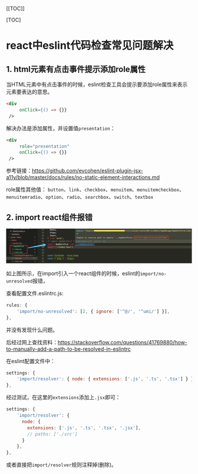 [[TOC]]

[TOC]

# react中eslint代码检查常见问题解决

## 1. html元素有点击事件提示添加role属性

当HTML元素中有点击事件的时候，eslint检查工具会提示要添加role属性来表示元素要表达的意思。

```html
<div
     onClick={() => {}}
 />
```

解决办法是添加属性，并设置值`presentation`：

```html
<div
     role="presentation"
     onClick={() => {}}
 />
```

参考链接：https://github.com/evcohen/eslint-plugin-jsx-a11y/blob/master/docs/rules/no-static-element-interactions.md

role属性其他值：
`button`、`link`、`checkbox`、`menuitem`、`menuitemcheckbox`、`menuitemradio`、`option`、`radio`、`searchbox`、`switch`、`textbox`

## 2. import react组件报错

![](./img/021-eslint.png)

如上图所示，在import引入一个react组件的时候，eslint的`import/no-unresolved`报错，

查看配置文件.eslintrc.js:

```js
rules: {
    'import/no-unresolved': [2, { ignore: ['^@/', '^umi/'] }],
},
```

并没有发现什么问题。

后经过网上查找资料：https://stackoverflow.com/questions/41769880/how-to-manually-add-a-path-to-be-resolved-in-eslintrc

在eslint配置文件中：

```js
settings: {
    'import/resolver': { node: { extensions: ['.js', '.ts', '.tsx'] } },
},
```

经过测试，在这里的`extensions`添加上`.jsx`即可：

```js
settings: {
    'import/resolver': {
      node: {
        extensions: ['.js', '.ts', '.tsx', '.jsx'],
        // paths: ['./src']
      }
    },
},
```

或者直接把`import/resolver`规则注释掉(删除)。

